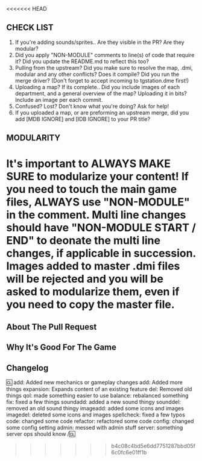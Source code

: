 <<<<<<< HEAD
<!-- Hi! Thanks for contributing to our code! Please make sure to check the check list below. -->
<!-- Please make sure that modulairty is in order to prevent headaches later. For more information, check the README.md in /jollystation_modules/ -->

## CHECK LIST

1. If you're adding sounds/sprites.. Are they visible in the PR? Are they modular?
2. Did you apply "NON-MODULE" comments to line(s) of code that require it? Did you update the README.md to reflect this too?
3. Pulling from the upstream? Did you make sure to resolve the map, .dmi, modular and any other conflicts? Does it compile? Did you run the merge driver? (Don't forget to accept incoming to tgstation.dme first!)
4. Uploading a map? If its complete.. Did you include images of each department, and a general overview of the map? Uploading it in bits? Include an image per each commit.
5. Confused? Lost? Don't know what you're doing? Ask for help!
6. If you uploaded a map, or are preforming an upstream merge, did you add [MDB IGNORE] and [IDB IGNORE] to your PR title?

## MODULARITY
It's important to ALWAYS MAKE SURE to modularize your content! If you need to touch the main game files, ALWAYS use "NON-MODULE" in the comment.
Multi line changes should have "NON-MODULE START / END" to deonate the multi line changes, if applicable in succession.
Images added to master .dmi files will be rejected and you will be asked to modularize them, even if you need to copy the master file.
=======
<!-- Write **BELOW** The Headers and **ABOVE** The comments else it may not be viewable. -->
<!-- You can view Contributing.MD for a detailed description of the pull request process. -->

## About The Pull Request

<!-- Describe The Pull Request. Please be sure every change is documented or this can delay review and even discourage maintainers from merging your PR! -->

## Why It's Good For The Game

<!-- Please add a short description of why you think these changes would benefit the game. If you can't justify it in words, it might not be worth adding. -->

## Changelog

<!-- If your PR modifies aspects of the game that can be concretely observed by players or admins you should add a changelog. If your change does NOT meet this description, remove this section. Be sure to properly mark your PRs to prevent unnecessary GBP loss. You can read up on GBP and it's effects on PRs in the tgstation guides for contributors. Please note that maintainers freely reserve the right to remove and add tags should they deem it appropriate. You can attempt to finagle the system all you want, but it's best to shoot for clear communication right off the bat. -->

:cl:
add: Added new mechanics or gameplay changes
add: Added more things
expansion: Expands content of an existing feature
del: Removed old things
qol: made something easier to use
balance: rebalanced something
fix: fixed a few things
soundadd: added a new sound thingy
sounddel: removed an old sound thingy
imageadd: added some icons and images
imagedel: deleted some icons and images
spellcheck: fixed a few typos
code: changed some code
refactor: refactored some code
config: changed some config setting
admin: messed with admin stuff
server: something server ops should know
/:cl:

<!-- Both :cl:'s are required for the changelog to work! You can put your name to the right of the first :cl: if you want to overwrite your GitHub username as author ingame. -->
<!-- You can use multiple of the same prefix (they're only used for the icon ingame) and delete the unneeded ones. Despite some of the tags, changelogs should generally represent how a player might be affected by the changes rather than a summary of the PR's contents. -->
>>>>>>> b4c08c4bd5e6dd7751287bbd05f6c0fc6e01ff1b
